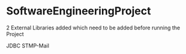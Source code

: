 # SoftwareEngineeringProject

2 External Libraries added which need to be added before running the Project

JDBC
STMP-Mail
